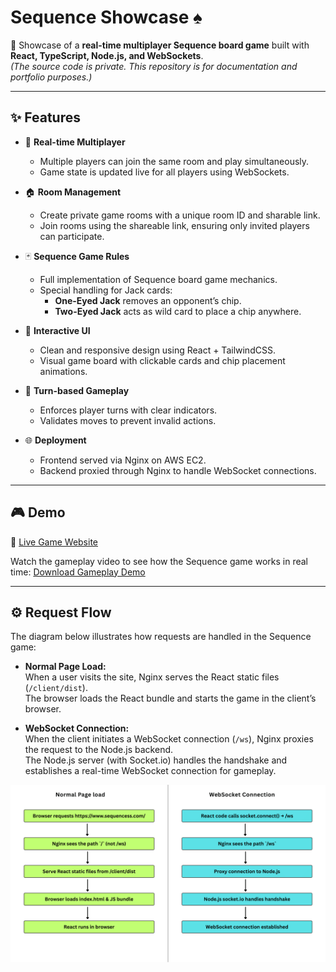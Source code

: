 # Sequence Showcase ♠

🚀 Showcase of a **real-time multiplayer Sequence board game** built with **React, TypeScript, Node.js, and WebSockets**.  
*(The source code is private. This repository is for documentation and portfolio purposes.)*

---

## ✨ Features

- 🔗 **Real-time Multiplayer**
  - Multiple players can join the same room and play simultaneously.
  - Game state is updated live for all players using WebSockets.

- 🏠 **Room Management**
  - Create private game rooms with a unique room ID and sharable link.
  - Join rooms using the shareable link, ensuring only invited players can participate.

- 🃏 **Sequence Game Rules**
  - Full implementation of Sequence board game mechanics.
  - Special handling for Jack cards:
    - **One-Eyed Jack** removes an opponent’s chip.
    - **Two-Eyed Jack** acts as wild card to place a chip anywhere.

- 🎨 **Interactive UI**
  - Clean and responsive design using React + TailwindCSS.
  - Visual game board with clickable cards and chip placement animations.

- 🔄 **Turn-based Gameplay**
  - Enforces player turns with clear indicators.
  - Validates moves to prevent invalid actions.

- 🌐 **Deployment**
  - Frontend served via Nginx on AWS EC2.
  - Backend proxied through Nginx to handle WebSocket connections.

---

## 🎮 Demo
🔗 [Live Game Website](https://www.sequencess.com) 


Watch the gameplay video to see how the Sequence game works in real time:
[Download Gameplay Demo](https://github.com/kajolshelke/sequence-showcase/raw/main/assets/sequence_gameplay_demo.mp4)


---

## ⚙️ Request Flow

The diagram below illustrates how requests are handled in the Sequence game:

- **Normal Page Load:**  
  When a user visits the site, Nginx serves the React static files (`/client/dist`).  
  The browser loads the React bundle and starts the game in the client’s browser.  

- **WebSocket Connection:**  
  When the client initiates a WebSocket connection (`/ws`), Nginx proxies the request to the Node.js backend.  
  The Node.js server (with Socket.io) handles the handshake and establishes a real-time WebSocket connection for gameplay.  

![Request Flow Diagram](./assets/request_flow.png)
